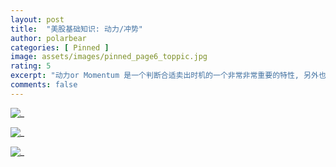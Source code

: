 ```yaml
---
layout: post
title:  "美股基础知识: 动力/冲势"
author: polarbear
categories: [ Pinned ]
image: assets/images/pinned_page6_toppic.jpg
rating: 5
excerpt: "动力or Momentum 是一个判断合适卖出时机的一个非常非常重要的特性, 另外也可以避免高位买入."
comments: false
---
```


![_]({{site.baseurl}}/assets/images/page6_pic1.jpg)   

![_]({{site.baseurl}}/assets/images/page6_pic2.jpg)   

![_]({{site.baseurl}}/assets/images/page6_pic3.jpg)   